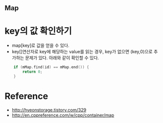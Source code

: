 ## Map 

# key의 값 확인하기

* map[key]로 값을 얻을 수 있다.
* key[]연산자로 key에 해당하는 value를 읽는 경우, key가 없으면 (key,0)으로 추가하는 문제가 있다. 아래와 같이 확인할 수 있다.
```cpp
    if (mMap.find(id) == mMap.end()) {
        return 0;
    }
```
# Reference
* http://hyeonstorage.tistory.com/329
* http://en.cppreference.com/w/cpp/container/map
